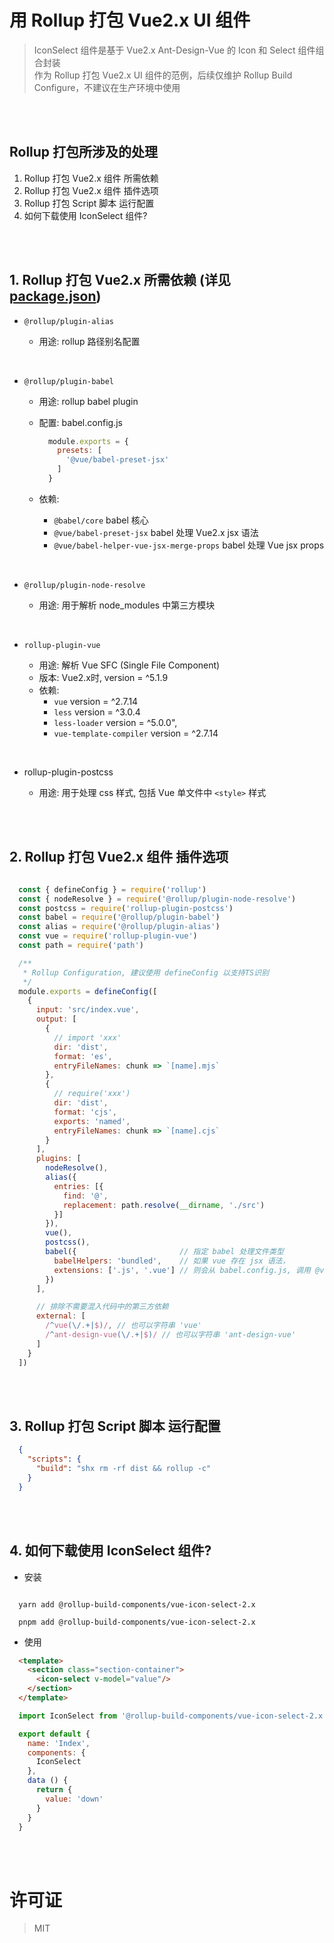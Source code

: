 # 用 Rollup 打包 Vue2.x UI 组件
> IconSelect 组件是基于 Vue2.x Ant-Design-Vue 的 Icon 和 Select 组件组合封装  
> 作为 Rollup 打包 Vue2.x UI 组件的范例，后续仅维护 Rollup Build Configure，不建议在生产环境中使用


<br/>
<br/>


## Rollup 打包所涉及的处理

1. Rollup 打包 Vue2.x 组件 所需依赖
2. Rollup 打包 Vue2.x 组件 插件选项
3. Rollup 打包 Script 脚本 运行配置
4. 如何下载使用 IconSelect 组件?


<br/>
<br/>


## 1. Rollup 打包 Vue2.x 所需依赖 (详见 [package.json](https://github.com/rollup-build-components/vue-icon-select-2.x/blob/main/package.json))

- `@rollup/plugin-alias`

    - 用途: rollup 路径别名配置

<br/>

- `@rollup/plugin-babel`

    - 用途: rollup babel plugin

    - 配置: babel.config.js
      ```javascript
        module.exports = {
          presets: [
            '@vue/babel-preset-jsx'
          ]
        }
      ```

    - 依赖:
        - `@babel/core` babel 核心
        - `@vue/babel-preset-jsx` babel 处理 Vue2.x jsx 语法
        - `@vue/babel-helper-vue-jsx-merge-props` babel 处理 Vue jsx props

<br/>

- `@rollup/plugin-node-resolve`

    - 用途: 用于解析 node_modules 中第三方模块

<br/>

- `rollup-plugin-vue`

    - 用途: 解析 Vue SFC (Single File Component)
    - 版本: Vue2.x时, version = ^5.1.9
    - 依赖:
      - `vue` version = ^2.7.14
      - `less` version = ^3.0.4
      - `less-loader` version = ^5.0.0",
      - `vue-template-compiler` version = ^2.7.14

<br/>

- rollup-plugin-postcss

    - 用途: 用于处理 css 样式, 包括 Vue 单文件中 `<style>` 样式


<br/>
<br/>


## 2. Rollup 打包 Vue2.x 组件 插件选项

  ```javascript

    const { defineConfig } = require('rollup')
    const { nodeResolve } = require('@rollup/plugin-node-resolve')
    const postcss = require('rollup-plugin-postcss')
    const babel = require('@rollup/plugin-babel')
    const alias = require('@rollup/plugin-alias')
    const vue = require('rollup-plugin-vue')
    const path = require('path')

    /**
     * Rollup Configuration, 建议使用 defineConfig 以支持TS识别
     */
    module.exports = defineConfig([
      {
        input: 'src/index.vue',
        output: [
          {
            // import 'xxx'
            dir: 'dist',
            format: 'es',
            entryFileNames: chunk => `[name].mjs`
          },
          {
            // require('xxx')
            dir: 'dist',
            format: 'cjs',
            exports: 'named',
            entryFileNames: chunk => `[name].cjs`
          }
        ],
        plugins: [
          nodeResolve(),
          alias({
            entries: [{
              find: '@',
              replacement: path.resolve(__dirname, './src')
            }]
          }),
          vue(),
          postcss(),
          babel({                       // 指定 babel 处理文件类型
            babelHelpers: 'bundled',    // 如果 vue 存在 jsx 语法，
            extensions: ['.js', '.vue'] // 则会从 babel.config.js, 调用 @vue/babel-preset-jsx 处理
          })
        ],

        // 排除不需要混入代码中的第三方依赖
        external: [
          /^vue(\/.+|$)/, // 也可以字符串 'vue'
          /^ant-design-vue(\/.+|$)/ // 也可以字符串 'ant-design-vue'
        ]
      }
    ])
  ```


<br/>
<br/>


## 3. Rollup 打包 Script 脚本 运行配置

  ```json
    {
      "scripts": {
        "build": "shx rm -rf dist && rollup -c"
      }
    }
  ```


<br/>
<br/>


## 4. 如何下载使用 IconSelect 组件?

  - 安装
  ```shell

    yarn add @rollup-build-components/vue-icon-select-2.x

    pnpm add @rollup-build-components/vue-icon-select-2.x

  ```

  - 使用
  ```html
    <template>
      <section class="section-container">
        <icon-select v-model="value"/>
      </section>
    </template>
  ```

  ```javascript
    import IconSelect from '@rollup-build-components/vue-icon-select-2.x'

    export default {
      name: 'Index',
      components: {
        IconSelect
      },
      data () {
        return {
          value: 'down'
        }
      }
    }
  ```

  
<br/>
<br/>


# 许可证
> MIT
